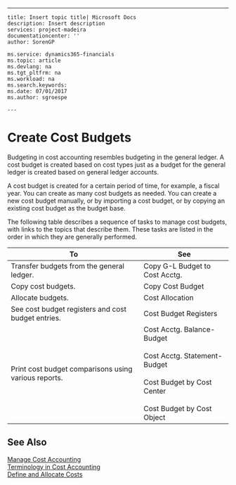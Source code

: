 ---
    title: Insert topic title| Microsoft Docs
    description: Insert description
    services: project-madeira
    documentationcenter: ''
    author: SorenGP

    ms.service: dynamics365-financials
    ms.topic: article
    ms.devlang: na
    ms.tgt_pltfrm: na
    ms.workload: na
    ms.search.keywords:
    ms.date: 07/01/2017
    ms.author: sgroespe

    ---
# Create Cost Budgets
Budgeting in cost accounting resembles budgeting in the general ledger. A cost budget is created based on cost types just as a budget for the general ledger is created based on general ledger accounts.  
  
 A cost budget is created for a certain period of time, for example, a fiscal year. You can create as many cost budgets as needed. You can create a new cost budget manually, or by importing a cost budget, or by copying an existing cost budget as the budget base.  
  
 The following table describes a sequence of tasks to manage cost budgets, with links to the topics that describe them. These tasks are listed in the order in which they are generally performed.  
  
|To|See|  
|--------|---------|  
|Transfer budgets from the general ledger.|Copy G-L Budget to Cost Acctg.|  
|Copy cost budgets.|Copy Cost Budget|  
|Allocate budgets.|Cost Allocation|  
|See cost budget registers and cost budget entries.|Cost Budget Registers|  
|Print cost budget comparisons using various reports.|Cost Acctg. Balance-Budget<br /><br /> Cost Acctg. Statement-Budget<br /><br /> Cost Budget by Cost Center<br /><br /> Cost Budget by Cost Object|  
  
## See Also  
 [Manage Cost Accounting](../FullExperience/manage-cost-accounting.md)   
 [Terminology in Cost Accounting](../FullExperience/terminology-in-cost-accounting.md)   
 [Define and Allocate Costs](../FullExperience/define-and-allocate-costs.md)
